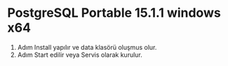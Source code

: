 # PostgreSQL Portable 15.1.1 windows x64
1. Adım Install yapılır ve data klasörü oluşmus olur.
2. Adım Start edilir veya Servis olarak kurulur.
